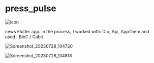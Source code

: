 # press_pulse


![icon](https://github.com/omar546/PressPulse/assets/71936776/691c2441-ff66-4cce-a50e-66d746b6f0c6)


news Flutter app.
in the process, I worked with: Dio, Api, AppThem
and used : BloC / Cubit



![Screenshot_20230728_104720](https://github.com/omar546/PressPulse/assets/71936776/823cd9ba-56b7-413b-ada0-4e69434dccee)

![Screenshot_20230728_104818](https://github.com/omar546/PressPulse/assets/71936776/8bf3032c-5e07-4822-9bed-754a0d28a019)

